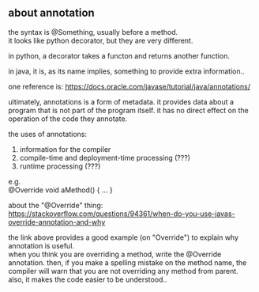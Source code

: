 about annotation
-----------------------

the syntax is @Something, usually before a method.  
it looks like python decorator, but they are very different.

in python, a decorator takes a functon and returns another function.

in java, it is, as its name implies, something to provide extra information..

one reference is: https://docs.oracle.com/javase/tutorial/java/annotations/

ultimately, annotations is a form of metadata.
it provides data about a program that is not part of the program itself.
it has no direct effect on the operation of the code they annotate.

the uses of annotations:  
1. information for the compiler  
2. compile-time and deployment-time processing (???)  
3. runtime processing (???)

e.g.  
@Override
void aMethod() { ... }

about the "@Override" thing: https://stackoverflow.com/questions/94361/when-do-you-use-javas-override-annotation-and-why

the link above provides a good example (on "Override") to explain why annotation is useful.  
when you think you are overriding a method, write the @Override annotation.
then, if you make a spelling mistake on the method name, the compiler will warn that you are not overriding any method from parent.  
also, it makes the code easier to be understood..

